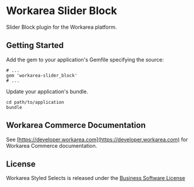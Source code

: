 Workarea Slider Block
================================================================================

Slider Block plugin for the Workarea platform.

Getting Started
--------------------------------------------------------------------------------

Add the gem to your application's Gemfile specifying the source:

    # ...
    gem 'workarea-slider_block'
    # ...

Update your application's bundle.

    cd path/to/application
    bundle

Workarea Commerce Documentation
--------------------------------------------------------------------------------

See [https://developer.workarea.com](https://developer.workarea.com) for Workarea Commerce documentation.

License
--------------------------------------------------------------------------------

Workarea Styled Selects is released under the [Business Software License](LICENSE)
